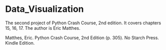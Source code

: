 # Data_Visualization

The second project of Python Crash Course, 2nd edition. It covers chapters 15, 16, 17. The author is Eric Matthes. 

Matthes, Eric. Python Crash Course, 2nd Edition (p. 305). No Starch Press. Kindle Edition. 
